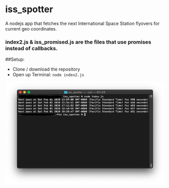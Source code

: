 # iss_spotter
A nodejs app that fetches the next International Space Station flyovers for current geo coordinates.



### index2.js & iss_promised.js are the files that use promises instead of callbacks.

##Setup:
* Clone / download the repository
* Open up Terminal: `node index2.js`

![alt text](https://github.com/FroyoNom/iss_spotter/blob/master/img/Screenshot%202020-02-01%2000.11.23.png "Output of cmd")
